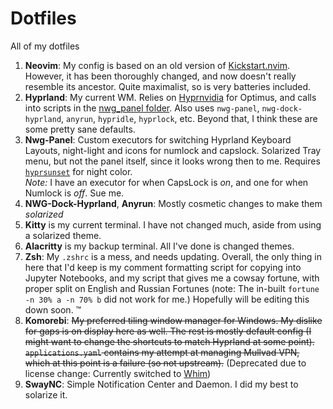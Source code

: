 # Dotfiles

All of my dotfiles

1. **Neovim**: My config is based on an old version of [Kickstart.nvim](https://github.com/nvim-lua/kickstart.nvim). However, it has been thoroughly changed, and now doesn't really resemble its ancestor. Quite maximalist, so is very batteries included.
2. **Hyprland**: My current WM. Relies on [Hyprnvidia](https://github.com/rgarber11/small_scripts/tree/master/hyprnvidia) for Optimus, and calls into scripts in the [nwg_panel folder](nwg-panel/executors/keyboard_layout.py). Also uses `nwg-panel`, `nwg-dock-hyprland`, `anyrun`, `hypridle`, `hyprlock`, etc. Beyond that, I think these are some pretty sane defaults.
3. **Nwg-Panel**: Custom executors for switching Hyprland Keyboard Layouts, night-light and icons for numlock and capslock. Solarized Tray menu, but not the panel itself, since it looks wrong then to me. Requires [`hyprsunset`](https://github.com/hyprwm/hyprsunset) for night color.  
   _Note:_ I have an executor for when CapsLock is _on_, and one for when Numlock is _off_. Sue me.
4. **NWG-Dock-Hyprland**, **Anyrun**: Mostly cosmetic changes to make them _solarized_
5. **Kitty** is my current terminal. I have not changed much, aside from using a solarized theme.
6. **Alacritty** is my backup terminal. All I've done is changed themes.
7. **Zsh**: My `.zshrc` is a mess, and needs updating. Overall, the only thing in here that I'd keep is my comment formatting script for copying into Jupyter Notebooks, and my script that gives me a cowsay fortune, with proper split on English and Russian Fortunes (note: The in-built `fortune -n 30% a -n 70% b` did not work for me.) Hopefully will be editing this down soon. :tm:
8. **Komorebi**: ~~My preferred tiling window manager for Windows. My dislike for gaps is on display here as well. The rest is mostly default config (I might want to change the shortcuts to match Hyprland at some point). `applications.yaml` contains my attempt at managing Mullvad VPN, which at this point is a failure (so not upstream).~~ (Deprecated due to license change: Currently switched to [Whim](https://github.com/dalyIsaac/Whim))
9. **SwayNC**: Simple Notification Center and Daemon. I did my best to solarize it.
